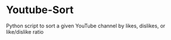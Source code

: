 # Youtube-Sort
Python script to sort a given YouTube channel by likes, dislikes, or like/dislike ratio 
